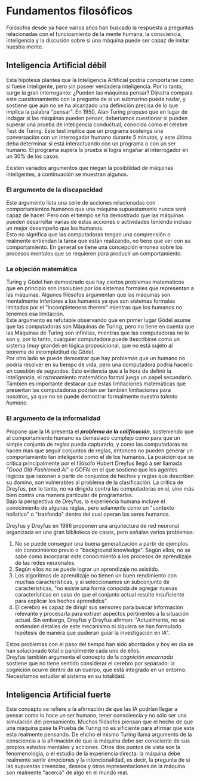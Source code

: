 # Fundamentos filosóficos
Folósofos desde ya hace varios años han buscado la respuesta a preguntas relacionadas con el funcioamiento de la mente humana, la consciencia, inteligencia 
y la discusión sobre si una máquina puede ser capaz de imitar nuestra mente.
## Inteligencia Artificial débil
Esta hipótesis plantea que la Inteligencia Artificial podría comportarse como si fuese inteligente, pero sin poseer verdadera inteligencia.
Por lo tanto, surge la gran interrogante: ¿Pueden las máquinas pensar? Dijkstra compara este cuestionamiento con la pregunta de si un submarino puede nadar,
y sostiene que aún no se ha alcanzado una definición precisa de lo que implica la palabra "pensar".
En 1950, Alan Turing propuso que en lugar de indagar si las máquinas pueden pensar, deberíamos cuestionar si pueden superar una prueba de
inteligencia conductual, conocida como el célebre Test de Turing. Este test implica que un programa sostenga una conversación con un interrogador humano
durante 5 minutos, y este último deba determinar si está interactuando con un programa o con un ser humano. El programa supera la prueba si logra engañar al interrogador
en un 30% de los casos.

Existen variados argumentos que niegan la posibilidad de máquinas inteligentes, a continuación se muestran algunos.

### El argumento de la discapacidad
Este argumento lista una serie de acciones relacionadas con comportamientos humanos que una máquina supuestamente nunca será capaz de hacer. Pero con el tiempo
se ha demostrado que las máquinas pueden desarrollar varias de estas acciones o actividades teniendo incluso un mejor desempeño que los humanos.  
Esto no significa que las computadoras tengan una comprensión o realmente entiendan la tarea que están realizando, no tiene que ver con su comportamiento. 
En general se tiene una concepción erronea sobre los procesos mentales que se requieren para producir un comportamiento.

### La objeción matemática
Turing y Gödel han demostrado que hay ciertos problemas matematicos que en principio son insolubles por los sistemas formales que representan a las máquinas.
Algunos filósofos argumentan que las máquinas son mentalmente inferiores a los humanos ya que son sistemas formales limitados por el "incompleteness therem" 
mientras que los humanos no tenemos esa limitación.  
Este argumento es refutable observando que en primer lugar Gödel asume que las computadoras son Máquinas de Turing, pero no tiene en cuenta que las Máquinas de
Turing son infinitas, mientras que las computadoras no lo son y, por lo tanto, cualquier computadora puede describirse como un sistema (muy grande) en 
lógica proposicional, que no está sujeto al teorema de incompletitud de Gödel.  
Por otro lado se puede demostrar que hay problemas que un humano no podría resolver en su tiempo de vida, pero una computadora podría hacerlo en cuestión de segundos. 
Esto evidencia que a la hora de definir la inteligencia, el razonamiento matemático formal juega un papel secundario.  
También es importante destacar que estas limitaciones matemáticas que presentan las computadoras podrían ser también limitaciones para nosotros, ya que no se 
puede demostrar formalmente nuestro _talento humano_.

### El argumento de la informalidad
Propone que la IA presenta el _**problema de la calificación**_, sosteniendo que el comportamiento humano es demasiado complejo como para que un simple conjunto 
de reglas pueda capturarlo, y como las computadoras no hacen mas que seguir conjuntos de reglas, entonces no pueden generar un comportamiento tan inteligente 
como el de los humanos.
La posición que se critica principalmente por el filósofo Hubert Dreyfus llegó a ser llamada _"Good Old-Fashioned AI"_ o GOFAI en el que sostiene que los agentes lógicos que razonan a partir de conjuntos de hechos y reglas que describen su domino, son vulnerables al problema de la clasificación. La crítica de Dreyfus, por lo tanto, no va dirigida contra las computadoras en sí, sino más bien contra una manera particular de programarlas.  
Bajo la perspectiva de Dreyfus, la experiencia humana incluye el conocimiento de algunas reglas, pero solamente como un "contexto holístico" o "trasfondo" dentro del cual operan los seres humanos.

Dreyfus y Dreyfus en 1986 proponen una arquitectura de red neuronal organizada en una gran biblioteca de casos, pero señalan varios problemas:
1. No se puede conseguir una buena generalización a partir de ejemplos sin conocimiento previo o "background knowledge". Según ellos, no se sabe como
incorparar este conocimiento a los procesos de aprendizaje de las redes neuronales.
2. Según ellos no se puede lograr un aprendizaje no asistido.
3. Los algoritmos de aprendizaje no tienen un buen rendimiento con muchas características, y si seleccionamos un subconjunto de características, "no existe una forma conocida de agregar nuevas características en caso de que el conjunto actual resulte insuficiente para explicar los hechos aprendidos".
4. El cerebro es capaz de dirigir sus sensores para buscar información relevante y procesarla para extraer aspectos pertinentes a la situación actual. Sin embargo, Dreyfus y Dreyfus afirman: "Actualmente, no se entienden detalles de este mecanismo ni siquiera se han formulado hipótesis de manera que pudieran guiar la investigación en IA".

Estos problemas con el paso del tiempo han sido abordados y hoy en día se han solucionado total o parcilmente cada uno de ellos.  
Dreyfus también argumenta el concepto de la _cognición encarnada_ sostiene que no tiene sentido considerar el cerebro por separado: la cognición ocurre dentro de un cuerpo, que está integrado en un entorno. Necesitamos estudiar el sistema en su totalidad.

## Inteligencia Artificial fuerte
Este concepto se refiere a la afirmación de que las IA podrían llegar a pensar como lo hace un ser humano, tener consciencia y no sólo ser una simulación del pensamiento.
Muchos filósofos piensan que el hecho de que una máquina pase la Prueba de Turing no es sificiente para afirmar que esta esta realmente pensando. De ehcho el mismo Turing llama argumento de la consciencia a la afirmación 
de que la máquina debe ser consciente de sus propios estados mentales y acciones. Otros dos puntos de vista son la fenomenología, o el estudio de la experiencia directa: la máquina debe realmente sentir emociones y 
la intencionalidad, es decir, la pregunta de si las supuestas creencias, deseos y otras representaciones de la máquina son realmente "acerca" de algo en el mundo real.  


